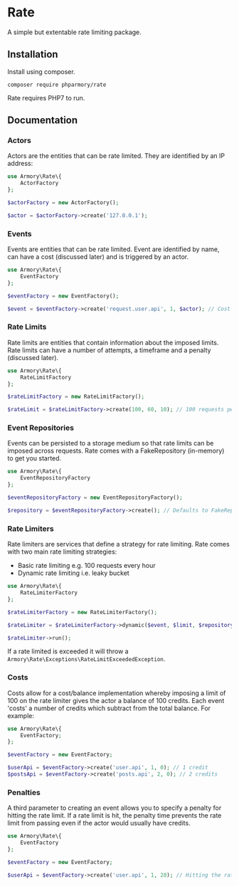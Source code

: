 # Rate

A simple but extentable rate limiting package.

## Installation

Install using composer.

```
composer require phparmory/rate
```

Rate requires PHP7 to run.

## Documentation

### Actors

Actors are the entities that can be rate limited. They are identified by an IP address:

```php
use Armory\Rate\{
    ActorFactory
};

$actorFactory = new ActorFactory();

$actor = $actorFactory->create('127.0.0.1');
```

### Events

Events are entities that can be rate limited. Event are identified by name, can have a cost (discussed later) and is triggered by an actor.

```php
use Armory\Rate\{
    EventFactory
};

$eventFactory = new EventFactory();

$event = $eventFactory->create('request.user.api', 1, $actor); // Cost of 1
```

### Rate Limits

Rate limits are entities that contain information about the imposed limits. Rate limits can have a number of attempts, a timeframe and a penalty (discussed later).

```php
use Armory\Rate\{
    RateLimitFactory
};

$rateLimitFactory = new RateLimitFactory();

$rateLimit = $rateLimitFactory->create(100, 60, 10); // 100 requests per minute (60 seconds) with a penalty of 10 seconds for hitting the rate limit
```

### Event Repositories

Events can be persisted to a storage medium so that rate limits can be imposed across requests. Rate comes with a FakeRepository (in-memory) to get you started.

```php
use Armory\Rate\{
    EventRepositoryFactory
};

$eventRepositoryFactory = new EventRepositoryFactory();

$repository = $eventRepositoryFactory->create(); // Defaults to FakeRepository
```

### Rate Limiters

Rate limiters are services that define a strategy for rate limiting. Rate comes with two main rate limiting strategies:

- Basic rate limiting e.g. 100 requests every hour
- Dynamic rate limiting i.e. leaky bucket

```php
use Armory\Rate\{
    RateLimiterFactory
};

$rateLimiterFactory = new RateLimiterFactory();

$rateLimiter = $rateLimiterFactory->dynamic($event, $limit, $repository);

$rateLimiter->run();
```

If a rate limited is exceeded it will throw a `Armory\Rate\Exceptions\RateLimitExceededException`.

### Costs

Costs allow for a cost/balance implementation whereby imposing a limit of 100 on the rate limiter
gives the actor a balance of 100 credits. Each event 'costs' a number of credits which subtract
from the total balance. For example:

```php
use Armory\Rate\{
    EventFactory;
};

$eventFactory = new EventFactory;

$userApi = $eventFactory->create('user.api', 1, 0); // 1 credit
$postsApi = $eventFactory->create('posts.api', 2, 0); // 2 credits
```

### Penalties

A third parameter to creating an event allows you to specify a penalty for hitting the rate limit.
If a rate limit is hit, the penalty time prevents the rate limit from passing even if the
actor would usually have credits.

```php
use Armory\Rate\{
    EventFactory
};

$eventFactory = new EventFactory;

$userApi = $eventFactory->create('user.api', 1, 20); // Hitting the rate limit puts the actor in timeout for 20 seconds
```
